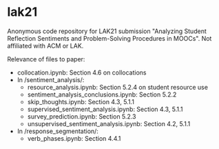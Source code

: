 # lak21
Anonymous code repository for LAK21 submission "Analyzing Student Reflection Sentiments and Problem-Solving Procedures in MOOCs".
Not affiliated with ACM or LAK.


Relevance of files to paper:
- collocation.ipynb: Section 4.6 on collocations
- In /sentiment_analysis/:
  - resource_analysis.ipynb: Section 5.2.4 on student resource use
  - sentiment_analysis_conclusions.ipynb: Section 5.2.2
  - skip_thoughts.ipynb: Section 4.3, 5.1.1
  - supervised_sentiment_analysis.ipynb: Section 4.3, 5.1.1
  - survey_prediction.ipynb: Section 5.2.3
  - unsupervised_sentiment_analysis.ipynb: Section 4.2, 5.1.1
- In /response_segmentation/:
  - verb_phases.ipynb: Section 4.4.1
